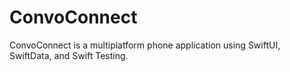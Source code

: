 # ConvoConnect

ConvoConnect is a multiplatform phone application using SwiftUI, SwiftData, and Swift Testing.

